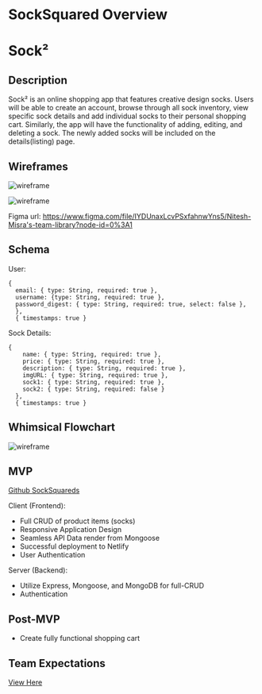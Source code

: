 # SockSquared Overview

<h1>Sock²</h1>

## Description

Sock² is an online shopping app that features creative design socks. Users will be able to create an account, browse through all sock inventory, view specific sock details and add individual socks to their personal shopping cart. Similarly, the app will have the functionality of adding, editing, and deleting a sock. The newly added socks will be included on the details(listing) page.

## Wireframes

![wireframe](https://res.cloudinary.com/kacloud20/image/upload/v1640190453/project3/home_f5oljf.png)

![wireframe](https://res.cloudinary.com/kacloud20/image/upload/v1640202424/project3/allpages_jimois.png)

Figma url: https://www.figma.com/file/IYDUnaxLcvPSxfahnwYns5/Nitesh-Misra's-team-library?node-id=0%3A1

## Schema

User:

```
{
  email: { type: String, required: true },
  username: {type: String, required: true },
  password_digest: { type: String, required: true, select: false },
  },
  { timestamps: true }

```

Sock Details:

```
{
    name: { type: String, required: true },
    price: { type: String, required: true },
    description: { type: String, required: true },
    imgURL: { type: String, required: true },
    sock1: { type: String, required: true },
    sock2: { type: String, required: false }
  },
  { timestamps: true }

```

## Whimsical Flowchart

![wireframe](https://res.cloudinary.com/kacloud20/image/upload/v1640202336/project3/Sock_2_Flow_Chart_1_vfcrcz.png)

## MVP

[Github SockSquareds](https://github.com/kiayaand20/sock2-app/SockSquareds/1)

Client (Frontend):

- Full CRUD of product items (socks)
- Responsive Application Design
- Seamless API Data render from Mongoose
- Successful deployment to Netlify
- User Authentication

Server (Backend):

- Utilize Express, Mongoose, and MongoDB for full-CRUD
- Authentication

## Post-MVP

- Create fully functional shopping cart

## Team Expectations

[View Here](https://docs.google.com/document/d/1uSezrLJbMq6rBg5HqUDfRKD8WZkGkhpFG5cvd0mYxk0/edit)
